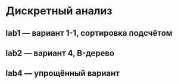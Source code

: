 # Дискретный анализ

## lab1 — вариант 1-1, сортировка подсчётом

## lab2 — вариант 4, B-дерево

## lab4 — упрощённый вариант
